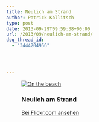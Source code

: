 ```yaml
---
title: Neulich am Strand
author: Patrick Kollitsch
type: post
date: 2013-09-29T09:59:38+00:00
url: /2013/09/neulich-am-strand/
dsq_thread_id:
  - "3444204956"




---
```

<div class="figure">
  <figure> 
  
  <p>
    <a title="On the beach by Patrick Kollitsch, on Flickr" href="http://www.flickr.com/photos/schreibblogade/9996059536/"><img alt="On the beach" src="//farm8.staticflickr.com/7406/9996059536_95cb0c1ecf_c.jpg" /></a>
  </p><figcaption> 
  
  <h3>
    Neulich am Strand
  </h3>
  
  <p>
    <a title="On the beach by Patrick Kollitsch, on Flickr" href="http://www.flickr.com/photos/schreibblogade/9996059536/">Bei Flickr.com ansehen</a>
  </p></figcaption></figure>
</div>